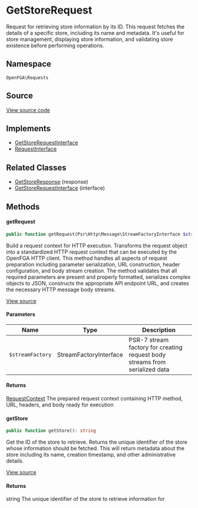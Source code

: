 # GetStoreRequest

Request for retrieving store information by its ID. This request fetches the details of a specific store, including its name and metadata. It&#039;s useful for store management, displaying store information, and validating store existence before performing operations.

## Namespace
`OpenFGA\Requests`

## Source
[View source code](https://github.com/evansims/openfga-php/blob/main/src/Requests/GetStoreRequest.php)

## Implements
* [GetStoreRequestInterface](GetStoreRequestInterface.md)
* [RequestInterface](RequestInterface.md)

## Related Classes
* [GetStoreResponse](Responses/GetStoreResponse.md) (response)
* [GetStoreRequestInterface](Requests/GetStoreRequestInterface.md) (interface)



## Methods

                                    
#### getRequest


```php
public function getRequest(Psr\Http\Message\StreamFactoryInterface $streamFactory): OpenFGA\Network\RequestContext
```

Build a request context for HTTP execution. Transforms the request object into a standardized HTTP request context that can be executed by the OpenFGA HTTP client. This method handles all aspects of request preparation including parameter serialization, URL construction, header configuration, and body stream creation. The method validates that all required parameters are present and properly formatted, serializes complex objects to JSON, constructs the appropriate API endpoint URL, and creates the necessary HTTP message body streams.

[View source](https://github.com/evansims/openfga-php/blob/main/src/Requests/GetStoreRequest.php#L50)

#### Parameters
| Name | Type | Description |
|------|------|-------------|
| `$streamFactory` | StreamFactoryInterface | PSR-7 stream factory for creating request body streams from serialized data |

#### Returns
[RequestContext](Network/RequestContext.md)
 The prepared request context containing HTTP method, URL, headers, and body ready for execution

#### getStore


```php
public function getStore(): string
```

Get the ID of the store to retrieve. Returns the unique identifier of the store whose information should be fetched. This will return metadata about the store including its name, creation timestamp, and other administrative details.

[View source](https://github.com/evansims/openfga-php/blob/main/src/Requests/GetStoreRequest.php#L62)


#### Returns
string
 The unique identifier of the store to retrieve information for

